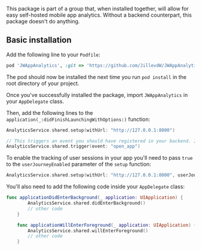 This package is part of a group that, when installed together, will allow for easy self-hosted mobile app analytics. Without a backend counterpart, this package doesn't do anything.



## Basic installation

Add the following line to your `Podfile`:

```ruby
pod 'JWAppAnalytics', :git => 'https://github.com/JillevdW/JWAppAnalytics.git', :tag=> '0.2.1'
```

The pod should now be installed the next time you run `pod install` in the root directory of your project.

Once you've successfully installed the package, import `JWAppAnalytics` in your `AppDelegate` class.

Then, add the following lines to the `application(_:didFinishLaunchingWithOptions:)` function:

```swift
AnalyticsService.shared.setup(withUrl: "http://127.0.0.1:8000")

// This triggers an event you should have registered in your backend. It's always nice to register an 'open_app' event.
AnalyticsService.shared.trigger(event: "open_app")
```



To enable the tracking of user sessions in your app you'll need to pass `true` to the `userJourneyEnabled` parameter of the `setup` function:

```swift
AnalyticsService.shared.setup(withUrl: "http://127.0.0.1:8000", userJourneyEnabled: true)
```

You'll also need to add the following code inside your `AppDelegate` class:

```swift
func applicationDidEnterBackground(_ application: UIApplication) {
        AnalyticsService.shared.didEnterBackground()
        // other code
    }

    func applicationWillEnterForeground(_ application: UIApplication) {
        AnalyticsService.shared.willEnterForeground()
        // other code
    }
```
